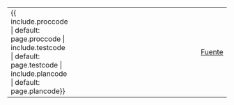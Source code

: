 <script>
const query=window.location.search;
const parameters=new URLSearchParams(query);
if( !parameters.has("InputUnknownOkError") ) {
  // https://www.w3schools.com/charsets/ref_utf_dingbats.asp
  parameters.append("InputUnknownOkError", '<select><option value="unknown">&#10068;</option><option value="ok">&#9989;</option><option value="error">&#10071;</option></select>');
}
if( !parameters.has("check") ) {
 parameters.append("check", '<input type="checkbox">');
}
if( !parameters.has("testcode") ) {
 parameters.append("testcode", '{{ include.testcode | default: page.testcode }}');
}
if( !parameters.has("plancode") ) {
 parameters.append("plancode", '{{ include.plancode | default: page.plancode }}');
}
if( !parameters.has("proccode") ) {
 parameters.append("proccode", '{{ include.proccode | default: page.proccode }}');
}
if( !parameters.has("title") ) {
 parameters.append("title", '{{ include.title | default: page.title }}');
}
if( !parameters.has("srcpath") ) {
 parameters.append("srcpath", '{{ include.srcpath | default: page.srcpath }}');
}
function clipboard_copy(id_elemento) {
  var aux = document.createElement("input");
  aux.setAttribute("value", document.getElementById(id_elemento).innerHTML);
  document.body.appendChild(aux);
  aux.select();
  document.execCommand("copy");
  document.body.removeChild(aux);
}    
</script>
<table style="width:100%;">
 <tr>
  <td>{{ include.proccode | default: page.proccode | include.testcode | default: page.testcode | include.plancode | default: page.plancode}}</td>
  <td style="width:100%;"></td>
  <td><a href="https://github.com/gvSIGAssociation/gvsig-desktop-testing/blob/master/docs/{{ include.srcpath | default: page.srcpath }}">Fuente</a></td>
 </tr>
</table>
